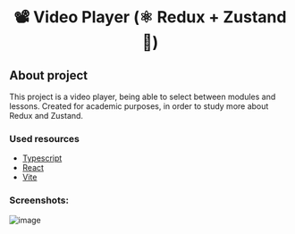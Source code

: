 <h1 align="center"> 📽️ Video Player (⚛️ Redux + Zustand 🐻) </h1>

## About project

This project is a video player, being able to select between modules and lessons. Created for academic purposes, in order to study more about Redux and Zustand.

### Used resources

* [Typescript](https://www.typescriptlang.org/)
* [React](https://pt-br.reactjs.org/)
* [Vite](https://vite.dev/)

### Screenshots:

![image](https://github.com/user-attachments/assets/6498d174-ecf2-4db4-bdb9-e9a0c8524c24)
